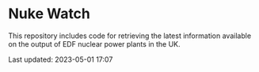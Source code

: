 # Nuke Watch

This repository includes code for retrieving the latest information available on the output of EDF nuclear power plants in the UK.

Last updated: 2023-05-01 17:07